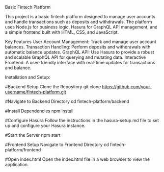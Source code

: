 Basic Fintech Platform

This project is a basic fintech platform designed to manage user accounts and handle transactions such as deposits and withdrawals. The platform uses Node.js for business logic, Hasura for GraphQL API management, and a simple frontend built with HTML, CSS, and JavaScript.

Key Features
User Account Management: Track and manage user account balances.
Transaction Handling: Perform deposits and withdrawals with automatic balance updates.
GraphQL API: Use Hasura to provide a robust and scalable GraphQL API for querying and mutating data.
Interactive Frontend: A user-friendly interface with real-time updates for transactions and balance.

Installation and Setup:

#Backend Setup
Clone the Repository
git clone https://github.com/your-username/fintech-platform.git

#Navigate to Backend Directory
cd fintech-platform/backend

#Install Dependencies
npm install

#Configure Hasura
Follow the instructions in the hasura-setup.md file to set up and configure your Hasura instance.

#Start the Server
npm start

#Frontend Setup
Navigate to Frontend Directory
cd fintech-platform/frontend

#Open index.html
Open the index.html file in a web browser to view the application.

